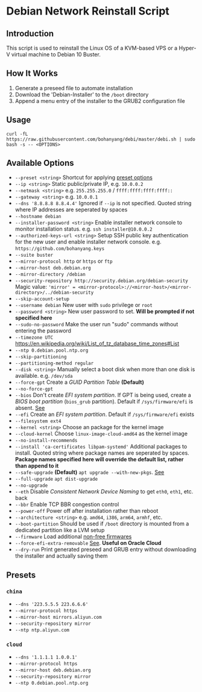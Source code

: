 # Debian Network Reinstall Script

## Introduction

This script is used to reinstall the Linux OS of a KVM-based VPS or a Hyper-V virtual machine to Debian 10 Buster.

## How It Works

1. Generate a preseed file to automate installation
2. Download the 'Debian-Installer' to the `/boot` directory
3. Append a menu entry of the installer to the GRUB2 configuration file

## Usage

    curl -fL https://raw.githubusercontent.com/bohanyang/debi/master/debi.sh | sudo bash -s -- <OPTIONS>

## Available Options

 - `--preset <string>` Shortcut for applying [preset options](#presets)
 - `--ip <string>` Static public/private IP, e.g. `10.0.0.2`
 - `--netmask <string>` e.g. `255.255.255.0` /  `ffff:ffff:ffff:ffff::`
 - `--gateway <string>` e.g. `10.0.0.1`
 - `--dns '8.8.8.8 8.8.4.4'` Ignored if `--ip` is not specified. Quoted string where IP addresses are seperated by spaces
 - `--hostname debian`
 - `--installer-password <string>` Enable installer network console to monitor installation status. e.g. `ssh installer@10.0.0.2`
 - `--authorized-keys-url <string>` Setup SSH public key authentication for the new user and enable installer network console. e.g. `https://github.com/bohanyang.keys`
 - `--suite buster`
 - `--mirror-protocol http` or `https` or `ftp`
 - `--mirror-host deb.debian.org`
 - `--mirror-directory /debian`
 - `--security-repository http://security.debian.org/debian-security` Magic value: `'mirror' = <mirror-protocol>://<mirror-host>/<mirror-directory>/../debian-security`
 - `--skip-account-setup`
 - `--username debian` New user with `sudo` privilege or `root`
 - `--password <string>` New user password to set. **Will be prompted if not specified here**
 - `--sudo-no-password` Make the user run "sudo" commands without entering the password
 - `--timezone UTC` https://en.wikipedia.org/wiki/List_of_tz_database_time_zones#List
 - `--ntp 0.debian.pool.ntp.org`
 - `--skip-partitioning`
 - `--partitioning-method regular`
 - `--disk <string>` Manually select a boot disk when more than one disk is available. e.g. `/dev/sda`
 - `--force-gpt` Create a *GUID Partition Table* **(Default)**
 - `--no-force-gpt`
 - `--bios` Don't create *EFI system partition*. If GPT is being used, create a *BIOS boot partition* (`bios_grub` partition). Default if `/sys/firmware/efi` is absent. [See](https://askubuntu.com/a/501360)
 - `--efi` Create an *EFI system partition*. Default if `/sys/firmware/efi` exists
 - `--filesystem ext4`
 - `--kernel <string>` Choose an package for the kernel image
 - `--cloud-kernel` Choose `linux-image-cloud-amd64` as the kernel image
 - `--no-install-recommends`
 - `--install 'ca-certificates libpam-systemd'` Additional packages to install. Quoted string where package names are seperated by spaces. **Package names specified here will override the default list, rather than append to it**
 - `--safe-upgrade` **(Default)** `apt upgrade --with-new-pkgs`. [See](https://salsa.debian.org/installer-team/pkgsel/-/blob/master/debian/postinst)
 - `--full-upgrade` `apt dist-upgrade`
 - `--no-upgrade` 
 - `--eth` Disable *Consistent Network Device Naming* to get `eth0`, `eth1`, etc. back
 - `--bbr` Enable TCP BBR congestion control
 - `--power-off` Power off after installation rather than reboot
 - `--architecture <string>` e.g. `amd64`, `i386`, `arm64`, `armhf`, etc.
 - `--boot-partition` Should be used if `/boot` directory is mounted from a dedicated partition like a LVM setup
 - `--firmware` Load additional [non-free firmwares](https://wiki.debian.org/Firmware#Firmware_during_the_installation)
 - `--force-efi-extra-removable` [See](https://wiki.debian.org/UEFI#Force_grub-efi_installation_to_the_removable_media_path). **Useful on Oracle Cloud**
 - `--dry-run` Print generated preseed and GRUB entry without downloading the installer and actually saving them

## Presets

### `china`

 - `--dns '223.5.5.5 223.6.6.6'`
 - `--mirror-protocol https`
 - `--mirror-host mirrors.aliyun.com`
 - `--security-repository mirror`
 - `--ntp ntp.aliyun.com`

### `cloud`

 - `--dns '1.1.1.1 1.0.0.1'`
 - `--mirror-protocol https`
 - `--mirror-host deb.debian.org`
 - `--security-repository mirror`
 - `--ntp 0.debian.pool.ntp.org`
